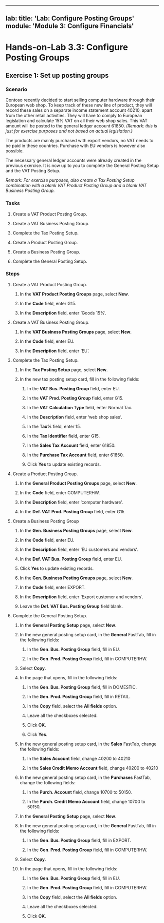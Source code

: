 
---
lab:
    title: 'Lab: Configure Posting Groups'
    module: 'Module 3: Configure Financials'
---

Hands-on-Lab 3.3: Configure Posting Groups
==========================================

Exercise 1: Set up posting groups
---------------------------------

### Scenario

Contoso recently decided to start selling computer hardware through their
European web shop. To keep track of these new line of product, they will record
these sales on a separate income statement account 40210, apart from the other
retail activities. They will have to comply to European legislation and
calculate 15% VAT on all their web shop sales. This VAT amount will be posted to
the general ledger account 61850. *(Remark: this is just for exercise purposes
and not based on actual legislation.)*

The products are mainly purchased with export vendors, no VAT needs to be paid
in these countries. Purchase with EU vendors is however also possible.

The necessary general ledger accounts were already created in the previous
exercise. It is now up to you to complete the General Posting Setup and the VAT
Posting Setup.

*Remark: For exercise purposes, also create a Tax Posting Setup combination with
a blank VAT Product Posting Group and a blank VAT Business Posting Group.*

### Tasks

1.  Create a VAT Product Posting Group.

2.  Create a VAT Business Posting Group.

3.  Complete the Tax Posting Setup.

4.  Create a Product Posting Group.

5.  Create a Business Posting Group.

6.  Complete the General Posting Setup.

### Steps

1.  Create a VAT Product Posting Group.

    1.  In the **VAT Product Posting Groups** page, select **New**.

    2.  In the **Code** field, enter G15.

    3.  In the **Description** field, enter ‘Goods 15%’.

2.  Create a VAT Business Posting Group.

    1.  In the **VAT Business Posting Groups** page, select **New**.

    2.  In the **Code** field, enter EU.

    3.  In the **Description** field, enter ‘EU’.

3.  Complete the Tax Posting Setup.

    1.  In the **Tax Posting Setup** page, select **New**.

    2.  In the new tax posting setup card, fill in the following fields:

        1.  In the **VAT Bus. Posting Group** field, enter EU.

        2.  In the **VAT Prod. Posting Group** field, enter G15.

        3.  In the **VAT Calculation Type** field, enter Normal Tax.

        4.  In the **Description** field, enter ‘web shop sales’.

        5.  In the **Tax%** field, enter 15.

        6.  In the **Tax Identifier** field, enter G15.

        7.  In the **Sales Tax Account** field, enter 61850.

        8.  In the **Purchase Tax Account** field, enter 61850.

        9.  Click **Yes** to update existing records.

4.  Create a Product Posting Group.

    1.  In the **General Product Posting Groups** page, select **New**.

    2.  In the **Code** field, enter COMPUTERHW.

    3.  In the **Description** field, enter ‘computer hardware’.

    4.  In the **Def. VAT Prod. Posting Group** field, enter G15.

5.  Create a Business Posting Group

    1.  In the **Gen. Business Posting Groups** page, select **New**.

    2.  In the **Code** field, enter EU.

    3.  In the **Description** field, enter ‘EU customers and vendors’.

    4.  In the **Def. VAT Bus. Posting Group** field, enter EU.

    5.  Click **Yes** to update existing records.

    6.  In the **Gen. Business Posting Groups** page, select **New**.

    7.  In the **Code** field, enter EXPORT.

    8.  In the **Description** field, enter ‘Export customer and vendors’.

    9.  Leave the **Def. VAT Bus. Posting Group** field blank.

6.  Complete the General Posting Setup.

    1.  In the **General Posting Setup** page, select **New**.

    2.  In the new general posting setup card, in the **General** FastTab, fill
        in the following fields:

        1.  In the **Gen. Bus. Posting Group** field, fill in EU.

        2.  In the **Gen. Prod. Posting Group** field, fill in COMPUTERHW.

    3.  Select **Copy**.

    4.  In the page that opens, fill in the following fields:

        1.  In the **Gen. Bus. Posting Group** field, fill in DOMESTIC.

        2.  In the **Gen. Prod. Posting Group** field, fill in RETAIL.

        3.  In the **Copy** field, select the **All fields** option.

        4.  Leave all the checkboxes selected.

        5.  Click **OK**.

        6.  Click **Yes**.

    5.  In the new general posting setup card, in the **Sales** FastTab, change
        the following fields:

        1.  In the **Sales Account** field, change 40200 to 40210

        2.  In the **Sales Credit Memo Account** field, change 40200 to 40210

    6.  In the new general posting setup card, in the **Purchases** FastTab,
        change the following fields:

        1.  In the **Purch. Account** field, change 10700 to 50150.

        2.  In the **Purch. Credit Memo Account** field, change 10700 to 50150.

    7.  In the **General Posting Setup** page, select **New**.

    8.  In the new general posting setup card, in the **General** FastTab, fill
        in the following fields:

        1.  In the **Gen. Bus. Posting Group** field, fill in EXPORT.

        2.  In the **Gen. Prod. Posting Group** field, fill in COMPUTERHW.

    9.  Select **Copy**.

    10. In the page that opens, fill in the following fields:

        1.  In the **Gen. Bus. Posting Group** field, fill in EU.

        2.  In the **Gen. Prod. Posting Group** field, fill in COMPUTERHW.

        3.  In the **Copy** field, select the **All fields** option.

        4.  Leave all the checkboxes selected.

        5.  Click **OK**.
